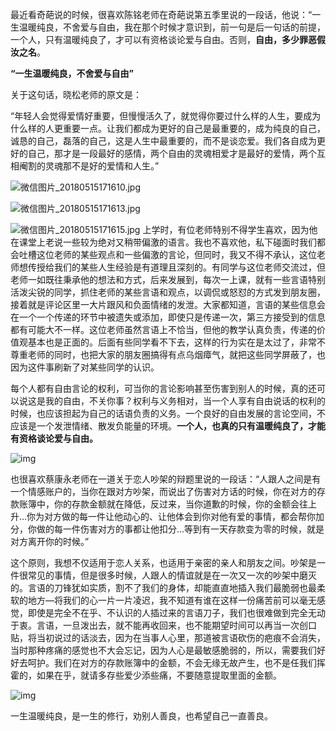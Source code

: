 最近看奇葩说的时候，很喜欢陈铭老师在奇葩说第五季里说的一段话，他说：“一生温暖纯良，不舍爱与自由，我在那个时候才意识到，前一句是后一句话的前提，一个人，只有温暖纯良了，才可以有资格谈论爱与自由。否则，**自由，多少罪恶假汝之名**。

**“一生温暖纯良，不舍爱与自由”**

关于这句话，晓松老师的原文是：

“年轻人会觉得爱情好重要，但慢慢活久了，就觉得你要过什么样的人生，要成为什么样的人更重要一点。让我们都成为更好的自己是最重要的，成为纯良的自己，诚恳的自己，磊落的自己，这是人生中最重要的，而不是谈恋爱。我们各自成为更好的自己，那才是一段最好的感情，两个自由的灵魂相爱才是最好的爱情，两个互相阉割的灵魂那不是好的爱情和人生。”

![微信图片_20180515171610.jpg](https://upload-images.jianshu.io/upload_images/6943526-0d8c754010ca7670.jpg?imageMogr2/auto-orient/strip%7CimageView2/2/w/1240)

![微信图片_20180515171613.jpg](https://upload-images.jianshu.io/upload_images/6943526-fb2dcdbcf401a089.jpg?imageMogr2/auto-orient/strip%7CimageView2/2/w/1240)

![微信图片_20180515171615.jpg](https://upload-images.jianshu.io/upload_images/6943526-cd528425397fe778.jpg?imageMogr2/auto-orient/strip%7CimageView2/2/w/1240)
上学时，有位老师特别不得学生喜欢，因为他在课堂上老说一些较为绝对又稍带偏激的语言。我也不喜欢他，私下碰面时我们都会吐槽这位老师的某些观点和一些偏激的言论，但同时，我又不得不承认，这位老师想传授给我们的某些人生经验是有道理且深刻的。有同学与这位老师交流过，但老师一如既往秉承他的想法和方式，后来发展到，每次一上课，就有一些言语特别活泼尖锐的同学，抓住老师的某些言语和观点，以调侃或怒怼的方式发到朋友圈，接着就是评论区里一大片跟风和负面情绪的发泄。大家都知道，言语的某些信息会在一个一个传递的环节中被遗失或添加，即使只是传递一次，第三方接受到的信息都有可能大不一样。这位老师虽然言语上不恰当，但他的教学认真负责，传递的价值观基本也是正面的。后面有些同学看不下去，这样的行为实在是太过了，非常不尊重老师的同时，也把大家的朋友圈搞得有点乌烟瘴气，就把这些同学屏蔽了，也因为这件事刷新了对某些同学的认识。

每个人都有自由言论的权利，可当你的言论影响甚至伤害到别人的时候，真的还可以说这是我的自由，不关你事？权利与义务相对，当一个人享有自由说话的权利的时候，也应该担起为自己的话语负责的义务。一个良好的自由发展的言论空间，不应该是一个发泄情绪、散发负能量的环境。**一个人，也真的只有温暖纯良了，才能有资格谈论爱与自由。**

![img](http://upload-images.jianshu.io/upload_images/6943526-719e0ede36b876fd.jpg?imageMogr2/auto-orient/strip%7CimageView2/2/w/1240)

也很喜欢蔡康永老师在一道关于恋人吵架的辩题里说的一段话：“人跟人之间是有一个情感账户的，当你在跟对方吵架，而说出了伤害对方话的时候，你在对方的存款账簿中，你的存款金额就在降低，反过来，当你道歉的时候，你的金额会往上升…你为对方做的每一件让他动心的、让他体会到你对他有爱的事情，都会帮你加分，你做的每一件伤害对方的事都让他扣分…等到有一天存款变为零的时候，就是对方离开你的时候。”

这个原则，我想不仅适用于恋人关系，也适用于亲密的亲人和朋友之间。吵架是一件很常见的事情，但是很多时候，人跟人的情谊就是在一次又一次的吵架中磨灭的。言语的刀锋犹如实质，割不了我们的身体，却能直直地插入我们最脆弱也最柔软的地方—将我们的心一片一片凌迟，我不知道有谁在这样一份痛苦前可以毫无感觉，即使是完全不在乎、不认识的人插过来的言语刀子，我们也很难做到完全无动于衷。言语，一旦泼出去，就不能再收回来，也不能期望时间可以再当一次创口贴，将当初说过的话淡去，因为在当事人心里，那道被言语砍伤的疤痕不会消失，当时那种疼痛的感觉也不大会忘记，因为人心是最敏感脆弱的，所以，需要我们好好去呵护。我们在对方的存款账簿中的金额，不会无缘无故产生，也不是任我们挥霍的，如果在乎，就请多存些爱少添些痛，不要随意提取里面的金额。

![img](http://upload-images.jianshu.io/upload_images/6943526-06d4ba7d379a486e.jpg?imageMogr2/auto-orient/strip%7CimageView2/2/w/1240)

一生温暖纯良，是一生的修行，劝别人善良，也希望自己一直善良。




